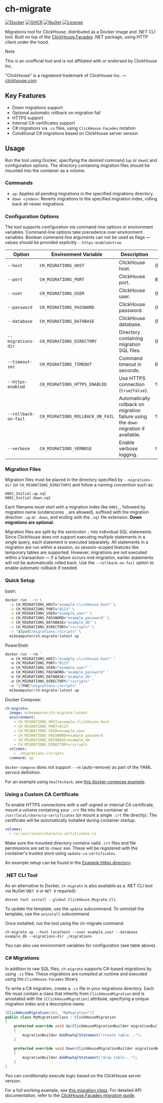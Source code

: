 # ch-migrate

[![Docker](https://img.shields.io/badge/docker-ch--migrate-blue?logo=docker)](https://hub.docker.com/r/mikeamputer/ch-migrate)
[![GHCR](https://img.shields.io/badge/ghcr.io-ch--migrate-blue?logo=github)](https://github.com/MikeAmputer/clickhouse-migrate/pkgs/container/ch-migrate)
[![NuGet](https://img.shields.io/nuget/v/ClickHouse.Migrate.Cli)](https://www.nuget.org/packages/ClickHouse.Migrate.Cli/)
[![License](https://img.shields.io/github/license/MikeAmputer/clickhouse-migrate)](https://github.com/MikeAmputer/clickhouse-migrate/blob/master/LICENSE)

Migrations tool for ClickHouse, distributed as a Docker image and .NET CLI tool. Built on top of the [ClickHouse.Facades](https://github.com/MikeAmputer/ClickHouse.Facades) .NET package, using HTTP client under the hood.

> [!NOTE]
> This is an unofficial tool and is not affiliated with or endorsed by ClickHouse Inc.
> 
> "ClickHouse" is a registered trademark of ClickHouse Inc. — [clickhouse.com](https://clickhouse.com/)

## Key Features
- Down migrations support
- Optional automatic rollback on migration fail
- HTTPS support
- Internal CA certificates support
- C# migrations via `.cs` files, using `ClickHouse.Facades` notation
- Conditional C# migrations based on ClickHouse server version

## Usage
Run the tool using Docker, specifying the desired command (`up` or `down`) and configuration options. The directory containing migration files should be mounted into the container as a volume.

### Commands
- `up`: Applies all pending migrations in the specified migrations directory.
- `down <index>`: Reverts migrations to the specified migration index, rolling back all newer migrations.

### Configuration Options
The tool supports configuration via command-line options or environment variables. Command-line options take precedence over environment variables. Boolean command-line arguments can not be used as flags — values should be provided explicitly `--https-enabled=true`.

| Option               | Environment Variable             | Description                                                                          | Default    |
|----------------------|----------------------------------|--------------------------------------------------------------------------------------|------------|
| `--host`             | `CH_MIGRATIONS_HOST`             | ClickHouse host.                                                                     | (Required) |
| `--port`             | `CH_MIGRATIONS_PORT`             | ClickHouse port.                                                                     | 8123       |
| `--user`             | `CH_MIGRATIONS_USER`             | ClickHouse user.                                                                     | (Required) |
| `--password`         | `CH_MIGRATIONS_PASSWORD`         | ClickHouse password.                                                                 | (Optional) |
| `--database`         | `CH_MIGRATIONS_DATABASE`         | ClickHouse database.                                                                 | (Required) |
| `--migrations-dir`   | `CH_MIGRATIONS_DIRECTORY`        | Directory containing migration SQL files.                                            | (Required) |
| `--timeout-sec`      | `CH_MIGRATIONS_TIMEOUT`          | Command timeout in seconds.                                                          | 60         |
| `--https-enabled`    | `CH_MIGRATIONS_HTTPS_ENABLED`    | Use HTTPS connection (`true`/`false`).                                               | `false`    |
| `--rollback-on-fail` | `CH_MIGRATIONS_ROLLBACK_ON_FAIL` | Automatically rollback on migration failure using the `down` migration if available. | `false`    |
| `--verbose`          | `CH_MIGRATIONS_VERBOSE`          | Enable verbose logging.                                                              | `true`     |

### Migration Files
Migration files must be placed in the directory specified by `--migrations-dir` (or `CH_MIGRATIONS_DIRECTORY`) and follow a naming convention such as:
```
0001_Initial.up.sql
0001_Initial.down.sql
```
Each filename must start with a migration index like `0001_`, followed by migration name (underscores `_` are allowed), suffixed with the migration direction `.up` or `.down`, and ending with the `.sql` file extension. **Down migrations are optional.**

Migration files are split by the semicolon `;` into individual SQL statements. Since ClickHouse does not support executing multiple statements in a single query, each statement is executed separately. All statements in a migration are run within a session, so session-scoped features like temporary tables are supported. However, migrations are not executed within a transaction — if a failure occurs mid-migration, earlier statements will not be automatically rolled back. Use the `--rollback-on-fail` option to enable automatic rollback if needed.

### Quick Setup

bash:
```bash
docker run --rm \
  -e CH_MIGRATIONS_HOST="example.clickhouse.host" \
  -e CH_MIGRATIONS_PORT="8123" \
  -e CH_MIGRATIONS_USER="example_user" \
  -e CH_MIGRATIONS_PASSWORD="example_password" \
  -e CH_MIGRATIONS_DATABASE="example_db" \
  -e CH_MIGRATIONS_DIRECTORY="/scripts" \
  -v "$(pwd)/migrations:/scripts" \
  mikeamputer/ch-migrate:latest up
``` 

PowerShell:
```powershell
docker run --rm `
  -e CH_MIGRATIONS_HOST="example.clickhouse.host" `
  -e CH_MIGRATIONS_PORT="8123" `
  -e CH_MIGRATIONS_USER="example_user" `
  -e CH_MIGRATIONS_PASSWORD="example_password" `
  -e CH_MIGRATIONS_DATABASE="example_db" `
  -e CH_MIGRATIONS_DIRECTORY="/scripts" `
  -v "${PWD}\migrations:/scripts" `
  mikeamputer/ch-migrate:latest up
```

Docker Compose:
```yaml
ch-migrate:
  image: mikeamputer/ch-migrate:latest
  environment:
    - CH_MIGRATIONS_HOST=example.clickhouse.host
    - CH_MIGRATIONS_PORT=8123
    - CH_MIGRATIONS_USER=example_user
    - CH_MIGRATIONS_PASSWORD=example_password
    - CH_MIGRATIONS_DATABASE=example_db
    - CH_MIGRATIONS_DIRECTORY=/scripts
  volumes:
    - ./migrations:/scripts
  command: up
```

`docker-compose` does not support `--rm` (auto-remove) as part of the YAML service definition.

For an example using `healthcheck`, see [this docker-compose example](https://github.com/MikeAmputer/clickhouse-migrate/blob/master/examples/Example/docker-compose.yml).

### Using a Custom CA Certificate

To enable HTTPS connections with a self-signed or internal CA certificate, mount a volume containing your `.crt` file into the container at `/usr/local/share/ca-certificates` (or mount a single `.crt` file directly). The certificate will be automatically installed during container startup.

```yaml
volumes:
  - ca:/usr/local/share/ca-certificates:ro
```

Make sure the mounted directory contains valid `.crt` files and file permissions are set to `chmod 644`. These will be registered with the container's trusted store using `update-ca-certificates`.

An example setup can be found in the [Example.Https directory](https://github.com/MikeAmputer/clickhouse-migrate/tree/master/examples/Example.Https).

### .NET CLI Tool
As an alternative to Docker, `ch-migrate` is also available as a .NET CLI tool via NuGet (`NET 8` or `NET 9` required):

```
dotnet tool install --global ClickHouse.Migrate.Cli
```

To update the template, use the `update` subcommand. To uninstall the template, use the `uninstall` subcommand.

Once installed, run the tool using the ch-migrate command:

```
ch-migrate up --host localhost --user example_user --database example_db --migrations-dir ./migrations
```

You can also use environment variables for configuration (see table above).

### C# Migrations
In addition to raw SQL files, `ch-migrate` supports C#-based migrations by using `.cs` files. These migrations are compiled at runtime and executed using the `ClickHouse.Facades` library.

To write a C# migration, create a `.cs` file in your migrations directory. Each file must contain a class that inherits from `ClickHouseMigration` and is annotated with the `[ClickHouseMigration]` attribute, specifying a unique migration index and a descriptive name.

```c#
[ClickHouseMigration(101, "MyMigration")]
public class MyMigrationClass : ClickHouseMigration
{
	protected override void Up(ClickHouseMigrationBuilder migrationBuilder)
	{
		migrationBuilder.AddRawSqlStatement("create table...");
	}

	protected override void Down(ClickHouseMigrationBuilder migrationBuilder)
	{
		migrationBuilder.AddRawSqlStatement("drop table...");
	}
}
```

You can conditionally execute logic based on the ClickHouse server version.

For a full working example, see [this migration class](https://github.com/MikeAmputer/clickhouse-migrate/blob/master/examples/Example/Migrations/202507091600_AddGaugeMetrics.cs). For detailed API documentation, refer to the [ClickHouse.Facades migration guide](https://github.com/MikeAmputer/ClickHouse.Facades/wiki/Migrations#migration-class).
